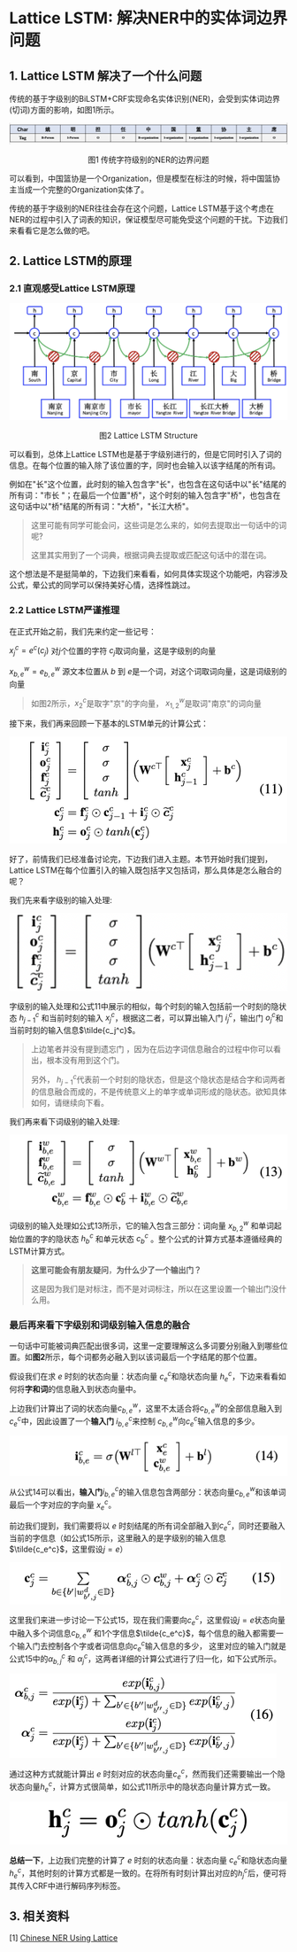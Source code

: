 # Lattice LSTM: 解决NER中的实体词边界问题

## 1. Lattice LSTM 解决了一个什么问题

传统的基于字级别的BiLSTM+CRF实现命名实体识别(NER)，会受到实体词边界(切词)方面的影响，如图1所示。

![1](../../../images/lattice_lstm/1.png)



<center>图1 传统字符级别的NER的边界问题</center>

可以看到，中国篮协是一个Organization，但是模型在标注的时候，将中国篮协主当成一个完整的Organization实体了。

传统的基于字级别的NER往往会存在这个问题，Lattice LSTM基于这个考虑在NER的过程中引入了词表的知识，保证模型尽可能免受这个问题的干扰。下边我们来看看它是怎么做的吧。

## 2. Lattice LSTM的原理

### 2.1 直观感受Lattice LSTM原理

![2](../../../images/lattice_lstm/2.png)



<center>图2 Lattice LSTM Structure</center>

可以看到，总体上Lattice LSTM也是基于字级别进行的，但是它同时引入了词的信息。在每个位置的输入除了该位置的字，同时也会输入以该字结尾的所有词。

例如在"长"这个位置，此时刻的输入包含字"长"，也包含在这句话中以"长"结尾的所有词："市长 "；在最后一个位置"桥"，这个时刻的输入包含字"桥"，也包含在这句话中以"桥"结尾的所有词："大桥"，"长江大桥"。

> 这里可能有同学可能会问，这些词是怎么来的，如何去提取出一句话中的词呢?
>
> 这里其实用到了一个词典，根据词典去提取或匹配这句话中的潜在词。

这个想法是不是挺简单的，下边我们来看看，如何具体实现这个功能吧，内容涉及公式，晕公式的同学可以保持美好心情，选择性跳过。



### 2.2 Lattice LSTM严谨推理

在正式开始之前，我们先来约定一些记号：

 $x_j^c = e^c(c_j)$ 对$j$个位置的字符 $c_j$取词向量，这是字级别的向量

$x_{b,e}^w = e_{b,e}^w$ 源文本位置从 $b$ 到 $e$是一个词，对这个词取词向量，这是词级别的向量

> 如图2所示，$x_2^c$是取字"京"的字向量， $x_{1,2}^w$是取词"南京"的词向量



接下来，我们再来回顾一下基本的LSTM单元的计算公式：

![5](../../../images/lattice_lstm/5.png)



好了，前情我们已经准备讨论完，下边我们进入主题。本节开始时我们提到，Lattice LSTM在每个位置引入的输入既包括字又包括词，那么具体是怎么融合的呢？

我们先来看字级别的输入处理:

![6](../../../images/lattice_lstm/6.png)



字级别的输入处理和公式11中展示的相似，每个时刻的输入包括前一个时刻的隐状态 $h_{j-1}^c$ 和当前时刻的输入 $x_j^c$，根据这二者，可以算出输入门 $i_j^c$，输出门 $o_j^c$和当前时刻的输入信息$\tilde{c_j^c}$。



> 上边笔者并没有提到遗忘门 ，因为在后边字词信息融合的过程中你可以看出，根本没有用到这个门。
>
>  另外，  $h_{j-1}^c$代表前一个时刻的隐状态，但是这个隐状态是结合字和词两者的信息融合而成的，不是传统意义上的单字或单词形成的隐状态。欲知具体如何，请继续向下看。



我们再来看下词级别的输入处理:

![7](../../../images/lattice_lstm/7.png)



词级别的输入处理如公式13所示，它的输入包含三部分：词向量 $x_{b,2}^w$ 和单词起始位置的字的隐状态 $h_b^c$ 和单元状态 $c_b^c$ 。整个公式的计算方式基本遵循经典的LSTM计算方式。



> **这里可能会有朋友疑问**，**为什么少了一个输出门？**
>
> 这是因为我们是对标注，而不是对词标注，所以在这里设置一个输出门没什么用。



### **最后再来看下字级别和词级别输入信息的融合**

一句话中可能被词典匹配出很多词，这里一定要理解这么多词要分别融入到哪些位置。如**图2**所示，每个词都务必融入到以该词最后一个字结尾的那个位置。

假设我们在求 $e$ 时刻的状态向量：状态向量 $c_e^c$和隐状态向量 $h_e^c$，下边来看看如何将**字和词**的信息融入到状态向量中。

上边我们计算出了词的状态向量$c_{b,e}^w$，这里不太适合将$c_{b,e}^w$的全部信息融入到$c_e^c$中，因此设置了一个**输入门** $i_{b,e}^c$来控制 $c_{b,e}^w$向$c_e^c$输入信息的多少。

![8](../../../images/lattice_lstm/8.png)



从公式14可以看出，**输入门**$i_{b,e}^c$的输入信息包含两部分：状态向量$c_{b,e}^w$和该单词最后一个字对应的字向量 $x_e^c$。

前边我们提到，我们需要将以 $e$ 时刻结尾的所有词全部融入到$c_e^c$，同时还要融入当前的字信息（如公式15所示，这里融入的是字级别的输入信息$\tilde{c_e^c}$，这里假设$j=e$）

![9](../../../images/lattice_lstm/9.png)



这里我们来进一步讨论一下公式15，现在我们需要向$c_e^c$，这里假设$j=e$状态向量中融入多个词信息$c_{b,e}^w$ 和1个字信息$\tilde{c_e^c}$，每个信息的融入都需要一个输入门去控制各个字或者词信息向$c_e^c$输入信息的多少， 这里对应的输入门就是公式15中的$\alpha_{b,j}^c$ 和 $\alpha_j^c$，这两者详细的计算公式进行了归一化，如下公式所示。

![10](../../../images/lattice_lstm/10.png)



通过这种方式就能计算出 $e$ 时刻对应的状态向量$c_e^c$，然而我们还需要输出一个隐状态向量$h_e^c$，计算方式很简单，如公式11所示中的隐状态向量计算方式一致。

![11](../../../images/lattice_lstm/11.png)





**总结一下**，上边我们完整的计算了 $e$ 时刻的状态向量：状态向量 $c_e^c$和隐状态向量$h_e^c$，其他时刻的计算方式都是一致的。在将所有时刻计算出对应的$h_j^c$后，便可将其传入CRF中进行解码序列标签。



## 3. 相关资料

[1]  [Chinese NER Using Lattice](https://arxiv.org/pdf/1805.02023.pdf) 

